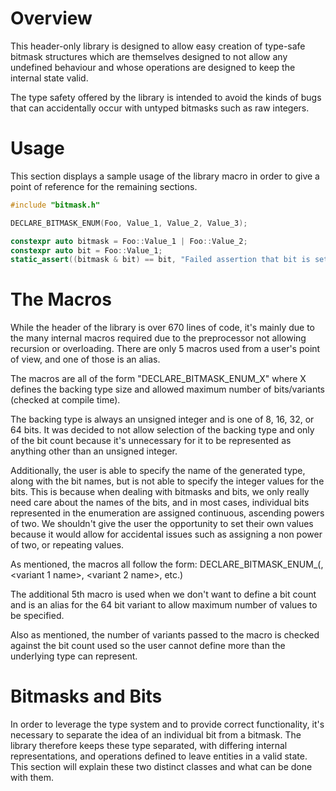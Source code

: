 # Overview
This header-only library is designed to allow easy creation of type-safe bitmask structures which are themselves designed to not allow any undefined behaviour and whose operations are designed to keep the internal state valid.

The type safety offered by the library is intended to avoid the kinds of bugs that can accidentally occur with untyped bitmasks such as raw integers.

# Usage
This section displays a sample usage of the library macro in order to give a point of reference for the remaining sections.

```cpp
#include "bitmask.h"

DECLARE_BITMASK_ENUM(Foo, Value_1, Value_2, Value_3);

constexpr auto bitmask = Foo::Value_1 | Foo::Value_2;
constexpr auto bit = Foo::Value_1;
static_assert((bitmask & bit) == bit, "Failed assertion that bit is set in the bitmask"); // shouldn't fail
```

# The Macros
While the header of the library is over 670 lines of code, it's mainly due to the many internal macros required due to the preprocessor not allowing recursion or overloading. There are only 5 macros used from a user's point of view, and one of those is an alias.

The macros are all of the form "DECLARE_BITMASK_ENUM_X" where X defines the backing type size and allowed maximum number of bits/variants (checked at compile time).

The backing type is always an unsigned integer and is one of 8, 16, 32, or 64 bits. It was decided to not allow selection of the backing type and only of the bit count because it's unnecessary for it to be represented as anything other than an unsigned integer.

Additionally, the user is able to specify the name of the generated type, along with the bit names, but is not able to specify the integer values for the bits. This is because when dealing with bitmasks and bits, we only really need care about the names of the bits, and in most cases, individual bits represented in the enumeration are assigned continuous, ascending powers of two. We shouldn't give the user the opportunity to set their own values because it would allow for accidental issues such as assigning a non power of two, or repeating values.

As mentioned, the macros all follow the form: DECLARE_BITMASK_ENUM_<bit count>(<type name>, <variant 1 name>, <variant 2 name>, etc.)
  
The additional 5th macro is used when we don't want to define a bit count and is an alias for the 64 bit variant to allow maximum number of values to be specified.

Also as mentioned, the number of variants passed to the macro is checked against the bit count used so the user cannot define more than the underlying type can represent.

# Bitmasks and Bits
In order to leverage the type system and to provide correct functionality, it's necessary to separate the idea of an individual bit from a bitmask. The library therefore keeps these type separated, with differing internal representations, and operations defined to leave entities in a valid state. This section will explain these two distinct classes and what can be done with them.
